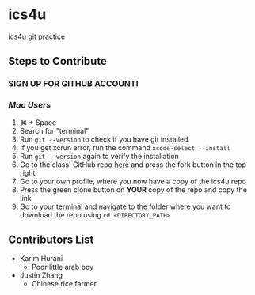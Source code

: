 # ics4u
ics4u git practice

## Steps to Contribute

### **SIGN UP FOR GITHUB ACCOUNT!**
### *Mac Users*

1. ⌘ + Space
2. Search for "terminal"
3. Run `git --version` to check if you have git installed
4. If you get xcrun error, run the command `xcode-select --install`
5. Run `git --version` again to verify the installation
6. Go to the class' GitHub repo [here](https://github.com/karimhurani/ics4u) and press the fork button in the top right
7. Go to your own profile, where you now have a copy of the ics4u repo
8. Press the green clone button on **YOUR** copy of the repo and copy the link
9. Go to your terminal and navigate to the folder where you want to download the repo using `cd <DIRECTORY_PATH>`

## Contributors List

* Karim Hurani
    * Poor little arab boy
* Justin Zhang
    * Chinese rice farmer
    
  
  